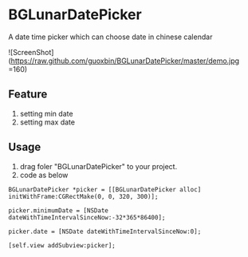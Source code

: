# BGLunarDatePicker
A date time picker which can choose date in chinese calendar

![ScreenShot](https://raw.github.com/guoxbin/BGLunarDatePicker/master/demo.jpg  =160)

## Feature
1. setting min date
1. setting max date

## Usage
1. drag foler "BGLunarDatePicker" to your project.
1. code as below

```
BGLunarDatePicker *picker = [[BGLunarDatePicker alloc] initWithFrame:CGRectMake(0, 0, 320, 300)];
    
picker.minimumDate = [NSDate dateWithTimeIntervalSinceNow:-32*365*86400];
    
picker.date = [NSDate dateWithTimeIntervalSinceNow:0];
    
[self.view addSubview:picker];
```